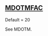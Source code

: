 ## [MDOTMFAC](https://help.hexagonmi.com/bundle/MSC_Nastran_2022.4/page/Nastran_Combined_Book/qrg/parameters/TOC.MDOTMFAC.xhtml)

Default = 20

See MDOTM.

